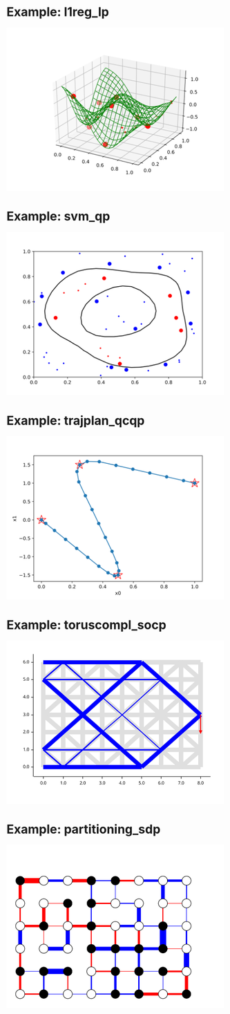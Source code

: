 # Example: l1reg_lp

![](l1reg_lp/plot.svg)

# Example: svm_qp

![](svm_qp/plot.svg)

# Example: trajplan_qcqp

![](trajplan_qcqp/plot1.svg)

# Example: toruscompl_socp

![](toruscompl_socp/plot.svg)

# Example: partitioning_sdp

![](partitioning_sdp/plot.svg)
